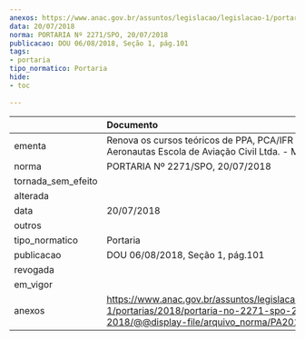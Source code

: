 ```yaml
---
anexos: https://www.anac.gov.br/assuntos/legislacao/legislacao-1/portarias/2018/portaria-no-2271-spo-20-07-2018/@@display-file/arquivo_norma/PA2018-2271.pdf
data: 20/07/2018
norma: PORTARIA Nº 2271/SPO, 20/07/2018
publicacao: DOU 06/08/2018, Seção 1, pág.101
tags:
- portaria
tipo_normatico: Portaria
hide: 
- toc 
 
---
```


|                    | Documento                                                                                                                                            |
|:-------------------|:-----------------------------------------------------------------------------------------------------------------------------------------------------|
| ementa             | Renova os cursos teóricos de PPA, PCA/IFR e IFR, da Aeronautas Escola de Aviação Civil Ltda. - ME.                                                   |
| norma              | PORTARIA Nº 2271/SPO, 20/07/2018                                                                                                                     |
| tornada_sem_efeito |                                                                                                                                                      |
| alterada           |                                                                                                                                                      |
| data               | 20/07/2018                                                                                                                                           |
| outros             |                                                                                                                                                      |
| tipo_normatico     | Portaria                                                                                                                                             |
| publicacao         | DOU 06/08/2018, Seção 1, pág.101                                                                                                                     |
| revogada           |                                                                                                                                                      |
| em_vigor           |                                                                                                                                                      |
| anexos             | https://www.anac.gov.br/assuntos/legislacao/legislacao-1/portarias/2018/portaria-no-2271-spo-20-07-2018/@@display-file/arquivo_norma/PA2018-2271.pdf |